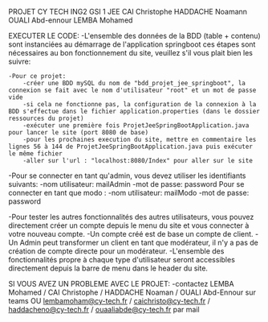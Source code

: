 PROJET CY TECH ING2 GSI 1 JEE 
CAI Christophe
HADDACHE Noamann
OUALI Abd-ennour 
LEMBA Mohamed

EXECUTER LE CODE:
-L'ensemble des données de la BDD (table + contenu) sont instanciées au démarrage de l'application springboot
ces étapes sont nécessaires au bon fonctionnement du site, veuillez s'il vous plait bien les suivre:

	-Pour ce projet: 
		-créer une BDD mySQL du nom de "bdd_projet_jee_springboot", la connexion se fait avec le nom d'utilisateur "root" et un mot de passe vide		
		-si cela ne fonctionne pas, la configuration de la connexion à la BDD s'effectue dans le fichier application.properties (dans le dossier ressources du projet)	
		-exécuter une première fois ProjetJeeSpringBootApplication.java pour lancer le site (port 8080 de base)
		-pour les prochaines execution du site, mettre en commentaire les lignes 56 à 144 de ProjetJeeSpringBootApplication.java puis exécuter le même fichier
		-aller sur l'url : "localhost:8080/Index" pour aller sur le site


-Pour se connecter en tant qu'admin, vous devez utiliser les identifiants suivants:
    -nom utilisateur: mailAdmin
    -mot de passe: password
Pour se connecter en tant que modo :
    -nom utilisateur: mailModo
    -mot de passe: password

-Pour tester les autres fonctionnalités des autres utilisateurs, vous pouvez directement créer un compte depuis le menu du site et vous connecter à votre nouveau compte.
-Un compte créé est de base un compte de client.
-Un Admin peut transformer un client en tant que modérateur, il n'y a pas de création de compte directe pour un modérateur.
-L'ensemble des fonctionnalités propre à chaque type d'utilisateur seront accessibles directement depuis la barre de menu dans le header du site.


SI VOUS AVEZ UN PROBLEME AVEC LE PROJET:
-contactez LEMBA Mohamed / CAI Christophe / HADDACHE Noaman / OUALI Abd-Ennour sur teams OU lembamoham@cy-tech.fr / caichristo@cy-tech.fr / haddacheno@cy-tech.fr / ouaaliabde@cy-tech.fr par mail
